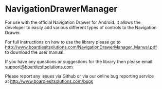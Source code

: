 NavigationDrawerManager
=======================

For use with the official Navigation Drawer for Android. It allows the developer to easily add various different types of controls to the Navigation Drawer.

For full instructions on how to use the library please go to http://www.boardiesitsolutions.com/NavigationDrawerManager_Manual.pdf to download the user manual. 

If you have any questions or suggestions for the library then please email support@boardiesitsolutions.com.

Please report any issues via Github or via our online bug reporting service at http://www.boardiesitsolutions.com/bugs
